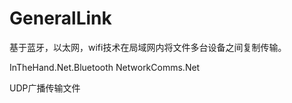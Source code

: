 # GeneralLink

基于蓝牙，以太网，wifi技术在局域网内将文件多台设备之间复制传输。

InTheHand.Net.Bluetooth
NetworkComms.Net



UDP广播传输文件
